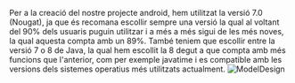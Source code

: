 Per a la creació del nostre projecte android, hem utilitzat la versió 7.0 (Nougat), ja que és recomana escollir sempre una versió la qual al voltant del 90% dels usuaris puguin utilitzar i a més a més sigui de les més noves, la qual aquesta compta amb un  89%.
També teniem que escollir entre la versió 7 o 8 de Java, la qual hem escollit la 8 degut a que compta amb més funcions que l'anterior, com per exemple javatime i es compatible amb les versions dels sistemes operatius més utilitzats actualment.
![ModelDesign](https://user-images.githubusercontent.com/99675044/154867962-fc77039c-1ce4-4543-bb2e-854fc405fdb3.JPG)
